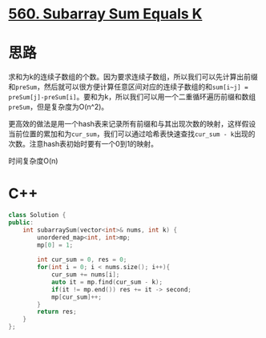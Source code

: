 # [560. Subarray Sum Equals K](https://leetcode.com/problems/subarray-sum-equals-k/)

# 思路

求和为k的连续子数组的个数。因为要求连续子数组，所以我们可以先计算出前缀和`preSum`，然后就可以很方便计算任意区间对应的连续子数组的和`sum[i~j] = preSum[j]-preSum[i]`。要和为k，所以我们可以用一个二重循环遍历前缀和数组`preSum`，但是复杂度为O(n^2)。

更高效的做法是用一个hash表来记录所有前缀和与其出现次数的映射，这样假设当前位置的累加和为`cur_sum`，我们可以通过哈希表快速查找`cur_sum - k`出现的次数。注意hash表初始时要有一个0到1的映射。

时间复杂度O(n)

# C++
``` C++
class Solution {
public:
    int subarraySum(vector<int>& nums, int k) {
        unordered_map<int, int>mp;
        mp[0] = 1;
        
        int cur_sum = 0, res = 0;
        for(int i = 0; i < nums.size(); i++){
            cur_sum += nums[i];
            auto it = mp.find(cur_sum - k);
            if(it != mp.end()) res += it -> second;
            mp[cur_sum]++;
        }
        return res;
    }
};
```


